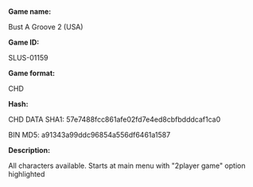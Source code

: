 ﻿**Game name:**

Bust A Groove 2 (USA)

**Game ID:**

SLUS-01159

**Game format:**

CHD

**Hash:**

CHD DATA SHA1: 57e7488fcc861afe02fd7e4ed8cbfbdddcaf1ca0

BIN MD5: a91343a99ddc96854a556df6461a1587

**Description:**

All characters available. Starts at main menu with "2player game" option highlighted